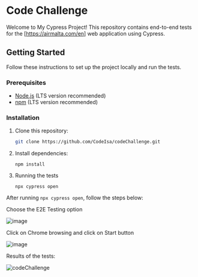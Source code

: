 # Code Challenge

Welcome to My Cypress Project! This repository contains end-to-end tests for the [https://airmalta.com/en] web application using Cypress.

## Getting Started

Follow these instructions to set up the project locally and run the tests.

### Prerequisites

- [Node.js](https://nodejs.org/) (LTS version recommended)
- [npm](https://docs.npmjs.com/cli/v9) (LTS version recommended)

### Installation

1. Clone this repository:
   ```sh
   git clone https://github.com/CodeIsa/codeChallenge.git
   ```
2. Install dependencies:
   ```
   npm install
   ```
3. Running the tests
   ```
   npx cypress open
   ```

After running `npx cypress open`, follow the steps below:

Choose the E2E Testing option

![image](https://github.com/CodeIsa/ae_automation_test/assets/48109634/bf396d7e-e056-486f-945a-c0265abfa5c8)

Click on Chrome browsing and click on Start button

![image](https://github.com/CodeIsa/ae_automation_test/assets/48109634/27af4b33-9fa1-471a-bd03-9c55bd0fbfce)

Results of the tests:

![codeChallenge](https://github.com/CodeIsa/codeChallenge/assets/48109634/8c5743b8-ca7d-40b5-8425-1297fc3a8d35)
